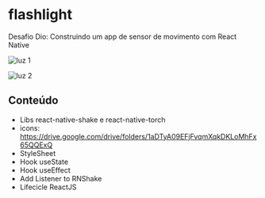 # flashlight

Desafio Dio: Construindo um app de sensor de movimento com React Native

![luz 1](https://user-images.githubusercontent.com/97201196/175864660-ec5f8263-ea99-44c8-a6a6-b934e13cc80d.jpeg)

![luz 2](https://user-images.githubusercontent.com/97201196/175864662-dd2bcc14-aefd-4d11-86f9-214ff71e3310.jpeg)

## Conteúdo

- Libs react-native-shake e react-native-torch
- icons: https://drive.google.com/drive/folders/1aDTyA09EFjFvqmXqkDKLoMhFx65QQExQ
- StyleSheet
- Hook useState
- Hook useEffect
- Add Listener to RNShake
- Lifecicle ReactJS
